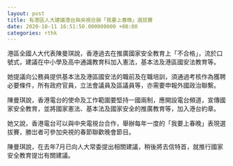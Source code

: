 ```yaml
---
layout: post
title: 有港區人大建議港台與央視合辦「我要上春晚」選拔賽
date: 2020-10-11 16:51:50.000000000 +08:00
categories: rthk
---
```


港區全國人大代表陳曼琪說，香港過去在推廣國家安全教育上「不合格」，流於口號式，建議在中小學及高中通識教育科加入憲法，基本法及港區國安法教育等。

她提議向公務員提供基本法及港區國安法的職前及在職培訓，須通過考核作為獲聘必要條件，所有政府官員，立法會議員及區議員等，亦需要申報外國政治聯繫。

陳曼琪說，香港電台的使命及工作範圍要堅持一國兩制，應開設電台頻道，宣傳國家安全教育，並將國家憲法、基本法及國家安全的推廣教育等，加入港台約章。

她又說，香港電台可以與中央電視台合作，舉辦每年一度的「我要上春晚」表現選拔賽，勝岀者可參加央視的春節聯歡晚會節目。

陳曼琪說，在去年7月已向人大常委提出相關建議，稍後將去信特首，就推行國家安全教育提岀有關建議。
